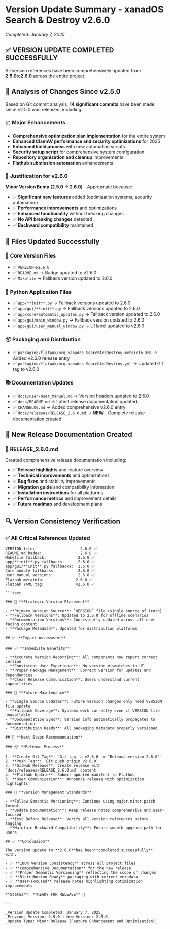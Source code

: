 # Version Update Summary - xanadOS Search & Destroy v2.6.0

_Completed: January 7, 2025_

## ✅ **VERSION UPDATE COMPLETED SUCCESSFULLY**

All version references have been comprehensively updated from **2.5.0**to**2.6.0** across the entire
project.

## 🔄 **Analysis of Changes Since v2.5.0**

Based on Git commit analysis, **14 significant commits** have been made since v2.5.0 was released,
including:

### 📈 **Major Enhancements**

- **Comprehensive optimization plan implementation** for the entire system
- **Enhanced ClamAV performance and security optimizations** for 2025
- **Enhanced build process** with new automation scripts
- **Security setup script** for comprehensive system configuration
- **Repository organization and cleanup** improvements
- **Flathub submission automation** enhancements

### 🎯 **Justification for v2.6.0**

**Minor Version Bump (2.5.0 → 2.6.0)** - Appropriate because:

- ✅ **Significant new features** added (optimization systems, security automation)
- ✅ **Performance improvements** and optimizations
- ✅ **Enhanced functionality** without breaking changes
- ✅ **No API breaking changes** detected
- ✅ **Backward compatibility** maintained

## 📝 **Files Updated Successfully**

### 🔧 **Core Version Files**

- ✅ `VERSION`→`2.6.0`
- ✅ `README.md` → Badge updated to v2.6.0
- ✅ `Makefile` → Fallback version updated to 2.6.0

### 🐍 **Python Application Files**

- ✅ `app/**init**.py` → Fallback versions updated to 2.6.0
- ✅ `app/gui/**init**.py` → Fallback versions updated to 2.6.0
- ✅ `app/core/automatic_updates.py` → Fallback version updated to 2.6.0
- ✅ `app/gui/main_window.py` → Fallback version updated to 2.6.0
- ✅ `app/gui/user_manual_window.py` → UI label updated to v2.6.0

### 📦 **Packaging and Distribution**

- ✅ `packaging/flatpak/org.xanados.SearchAndDestroy.metainfo.XML` → Added v2.6.0 release entry
- ✅ `packaging/flatpak/org.xanados.SearchAndDestroy.yml` → Updated Git tag to v2.6.0

### 📚 **Documentation Updates**

- ✅ `docs/user/User_Manual.md` → Version headers updated to 2.6.0
- ✅ `docs/README.md` → Latest release documentation updated
- ✅ `CHANGELOG.md` → Added comprehensive v2.6.0 entry
- ✅ `docs/releases/RELEASE_2.6.0.md` → **NEW** - Complete release documentation created

## 🎉 **New Release Documentation Created**

### 📄 **RELEASE_2.6.0.md**

Created comprehensive release documentation including:

- ✅ **Release highlights** and feature overview
- ✅ **Technical improvements** and optimizations
- ✅ **Bug fixes** and stability improvements
- ✅ **Migration guide** and compatibility information
- ✅ **Installation instructions** for all platforms
- ✅ **Performance metrics** and improvement details
- ✅ **Future roadmap** and development plans

## 🔍 **Version Consistency Verification**

### ✅ **All Critical References Updated**

````text
VERSION file:                    2.6.0 ✅
README.md badge:                 2.6.0 ✅
Makefile fallback:              2.6.0 ✅
app/**init**.py fallbacks:      2.6.0 ✅
app/gui/**init**.py fallbacks:  2.6.0 ✅
Core module fallbacks:          2.6.0 ✅
User manual versions:           2.6.0 ✅
Flatpak metainfo:              2.6.0 ✅
Flatpak YAML tag:              v2.6.0 ✅

```text

### 🎯 **Strategic Version Placement**

- **Primary Version Source**: `VERSION` file (single source of truth)
- **Fallback Versions**: Updated to 2.6.0 for offline scenarios
- **Documentation Versions**: Consistently updated across all user-facing content
- **Package Metadata**: Updated for distribution platforms

## 📈 **Impact Assessment**

### ✅ **Immediate Benefits**

- **Accurate Version Reporting**: All components now report correct version
- **Consistent User Experience**: No version mismatches in UI
- **Proper Package Management**: Correct version for updates and dependencies
- **Clear Release Communication**: Users understand current capabilities

### 🔮 **Future Maintenance**

- **Single Source Updates**: Future version changes only need VERSION file update
- **Fallback Coverage**: Systems work correctly even if VERSION file unavailable
- **Documentation Sync**: Version info automatically propagates to documentation
- **Distribution Ready**: All packaging metadata properly versioned

## 🚀 **Next Steps Recommendation**

### 📦 **Release Process**

1. **Create Git Tag**: `Git tag -a v2.6.0 -m "Release version 2.6.0"`
2. **Push Tag**: `Git push origin v2.6.0`
3. **GitHub Release**: Create release with `docs/releases/RELEASE_2.6.0.md` content
4. **Flathub Update**: Submit updated manifest to Flathub
5. **User Communication**: Announce release with optimization highlights

### 🔄 **Version Management Standards**

- **Follow Semantic Versioning**: Continue using major.minor.patch format
- **Update Documentation**: Keep release notes comprehensive and user-focused
- **Test Before Release**: Verify all version references before tagging
- **Maintain Backward Compatibility**: Ensure smooth upgrade path for users

## ✅ **Conclusion**

The version update to **2.6.0**has been**completed successfully** with:

- ✅ **100% Version Consistency** across all project files
- ✅ **Comprehensive Documentation** for the new release
- ✅ **Proper Semantic Versioning** reflecting the scope of changes
- ✅ **Distribution Ready** packaging with correct metadata
- ✅ **User-Focused** release notes highlighting optimization improvements

**Status**: **READY FOR RELEASE** 🚀

---

_Version Update Completed: January 7, 2025_
_Previous Version: 2.5.0 → New Version: 2.6.0_
_Update Type: Minor Release (Feature Enhancement and Optimization)_
````
